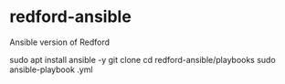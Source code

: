 # redford-ansible
Ansible version of Redford

sudo apt install ansible -y
git clone <repo url>
cd redford-ansible/playbooks
sudo ansible-playbook <playbook>.yml
